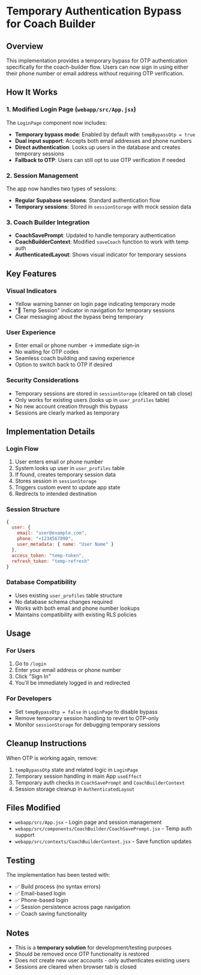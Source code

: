 # Temporary Authentication Bypass for Coach Builder

## Overview

This implementation provides a temporary bypass for OTP authentication specifically for the coach-builder flow. Users can now sign in using either their phone number or email address without requiring OTP verification.

## How It Works

### 1. Modified Login Page (`webapp/src/App.jsx`)

The `LoginPage` component now includes:
- **Temporary bypass mode**: Enabled by default with `tempBypassOtp = true`
- **Dual input support**: Accepts both email addresses and phone numbers
- **Direct authentication**: Looks up users in the database and creates temporary sessions
- **Fallback to OTP**: Users can still opt to use OTP verification if needed

### 2. Session Management

The app now handles two types of sessions:
- **Regular Supabase sessions**: Standard authentication flow
- **Temporary sessions**: Stored in `sessionStorage` with mock session data

### 3. Coach Builder Integration

- **CoachSavePrompt**: Updated to handle temporary authentication
- **CoachBuilderContext**: Modified `saveCoach` function to work with temp auth
- **AuthenticatedLayout**: Shows visual indicator for temporary sessions

## Key Features

### Visual Indicators
- Yellow warning banner on login page indicating temporary mode
- "🚧 Temp Session" indicator in navigation for temporary sessions
- Clear messaging about the bypass being temporary

### User Experience
- Enter email or phone number → immediate sign-in
- No waiting for OTP codes
- Seamless coach building and saving experience
- Option to switch back to OTP if desired

### Security Considerations
- Temporary sessions are stored in `sessionStorage` (cleared on tab close)
- Only works for existing users (looks up in `user_profiles` table)
- No new account creation through this bypass
- Sessions are clearly marked as temporary

## Implementation Details

### Login Flow
1. User enters email or phone number
2. System looks up user in `user_profiles` table
3. If found, creates temporary session data
4. Stores session in `sessionStorage`
5. Triggers custom event to update app state
6. Redirects to intended destination

### Session Structure
```javascript
{
  user: {
    email: "user@example.com",
    phone: "+1234567890",
    user_metadata: { name: "User Name" }
  },
  access_token: "temp-token",
  refresh_token: "temp-refresh"
}
```

### Database Compatibility
- Uses existing `user_profiles` table structure
- No database schema changes required
- Works with both email and phone number lookups
- Maintains compatibility with existing RLS policies

## Usage

### For Users
1. Go to `/login`
2. Enter your email address or phone number
3. Click "Sign In"
4. You'll be immediately logged in and redirected

### For Developers
- Set `tempBypassOtp = false` in `LoginPage` to disable bypass
- Remove temporary session handling to revert to OTP-only
- Monitor `sessionStorage` for debugging temporary sessions

## Cleanup Instructions

When OTP is working again, remove:
1. `tempBypassOtp` state and related logic in `LoginPage`
2. Temporary session handling in main App `useEffect`
3. Temporary auth checks in `CoachSavePrompt` and `CoachBuilderContext`
4. Session storage cleanup in `AuthenticatedLayout`

## Files Modified

- `webapp/src/App.jsx` - Login page and session management
- `webapp/src/components/CoachBuilder/CoachSavePrompt.jsx` - Temp auth support
- `webapp/src/contexts/CoachBuilderContext.jsx` - Save function updates

## Testing

The implementation has been tested with:
- ✅ Build process (no syntax errors)
- ✅ Email-based login
- ✅ Phone-based login
- ✅ Session persistence across page navigation
- ✅ Coach saving functionality

## Notes

- This is a **temporary solution** for development/testing purposes
- Should be removed once OTP functionality is restored
- Does not create new user accounts - only authenticates existing users
- Sessions are cleared when browser tab is closed 